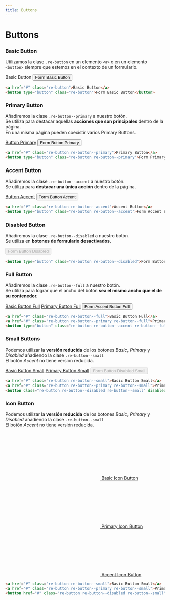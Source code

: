 ```yaml
---
title: Buttons
---
```


<div class="library__header">
	<div>
		<h1 class="library__header_title">Buttons</h1>
	</div>
</div>

<div class="library__main">

<div class="library__example__group">
	<h3 class="library__example_title">Basic Button</h3>
	<p>Utilizamos la clase <code class="code-class">.re-button</code> en un elemento <code class="code-html">&lt;a&gt;</code> o en un elemento <code class="code-html">&lt;button&gt;</code> siempre que estemos en el contexto de un formulario.</p>
	<div class="library__example">
		<a type="button" class="re-button">Basic Button</a>
		<button type="button" class="re-button">Form Basic Button</button>
	</div>

```html
<a href="#" class="re-button">Basic Button</a>
<button type="button" class="re-button">Form Basic Button</button>
```
</div>

<div class="library__example__group">
	<h3 class="library__example_title">Primary Button</h3>
	<p>Añadiremos la clase <code class="code-class">.re-button--primary</code> a nuestro botón.<br />
	Se utiliza para destacar aquellas <strong>acciones que son principales</strong> dentro de la página.<br />
	En una misma página pueden coexistir varios Primary Buttons.</p>
	<div class="library__example">
		<a href="#" class="re-button re-button--primary">Button Primary</a>
		<button type="button" class="re-button re-button--primary">Form Button Primary</button>
	</div>

```html
<a href="#" class="re-button re-button--primary">Primary Button</a>
<button type="button" class="re-button re-button--primary">Form Primary Button</button>
```
</div>

<div class="library__example__group">
	<h3 class="library__example_title">Accent Button</h3>
	<p>Añadiremos la clase <code class="code-class">.re-button--accent</code> a nuestro botón.<br />
	Se utiliza para <strong>destacar una única acción</strong> dentro de la página.</p>
	<div class="library__example">
		<a href="#" class="re-button re-button--accent">Button Accent</a>
	  	<button type="button" class="re-button re-button--accent">Form Button Accent</button>
	</div>

```html
<a href="#" class="re-button re-button--accent">Accent Button</a>
<button type="button" class="re-button re-button--accent">Form Accent Button</button>
```
</div>

<div class="library__example__group">
	<h3 class="library__example_title">Disabled Button</h3>
	<p>Añadiremos la clase <code class="code-class">.re-button--disabled</code> a nuestro botón.<br />
	Se utiliza en <strong>botones de formulario desactivados.</strong></p>
	<div class="library__example">
	  	<button type="button" class="re-button re-button--disabled" disabled>Form Button Disabled</button>
	</div>

```html
<button type="button" class="re-button re-button--disabled">Form Button Disabled</button>
```
</div>

<div class="library__example__group">
	<h3 class="library__example_title">Full Button</h3>
	<p>Añadiremos la clase <code class="code-class">.re-button--full</code> a nuestro botón.<br />
	Se utiliza para lograr que el ancho del botón <strong>sea el mismo ancho que el de su contenedor.</strong></p>
	<div class="library__example">
	  	<a href="#" class="re-button re-button--full">Basic Button Full</a>
	  	<a href="#" class="re-button re-button--primary re-button--full">Primary Button Full</a>
	  	<button type="button" class="re-button re-button--accent re-button--full">Form Accent Button Full</button>
	</div>

```html
<a href="#" class="re-button re-button--full">Basic Button Full</a>
<a href="#" class="re-button re-button--primary re-button--full">Primary Button Full</a>
<button type="button" class="re-button re-button--accent re-button--full">Form Accent Button Full</button>
```
</div>

<div class="library__example__group">
	<h3 class="library__example_title">Small Buttons</h3>
	<p>Podemos utilizar la <strong>versión reducida</strong> de los botones <em>Basic</em>, <em>Primary</em> y <em>Disabled</em> añadiendo la clase <code class="code-class">.re-button--small</code><br />
	El botón <em>Accent</em> no tiene versión reducida.</p>
	<div class="library__example">
		<a href="#" class="re-button re-button--small">Basic Button Small</a>
	  	<a href="#" class="re-button re-button--primary re-button--small">Primary Button Small</a>
	  	<button href="#" class="re-button re-button--disabled re-button--small" disabled>Form Button Disabled Small</button>
	</div>

```html
<a href="#" class="re-button re-button--small">Basic Button Small</a>
<a href="#" class="re-button re-button--primary re-button--small">Primary Button Small</a>
<button class="re-button re-button--disabled re-button--small" disabled>Form Button Disabled Small</button>
```
</div>

<div class="library__example__group">
	<h3 class="library__example_title">Icon Button</h3>
	<p>Podemos utilizar la <strong>versión reducida</strong> de los botones <em>Basic</em>, <em>Primary</em> y <em>Disabled</em> añadiendo la clase <code class="code-class">.re-button--small</code><br />
	El botón <em>Accent</em> no tiene versión reducida.</p>
	<div class="library__example">
		<a href="#" class="re-button ">
		<svg class="re-icon re-icon--small"><use xlink:href="../assets/images/fotocasa.sprite.svg#search"/></svg>
		Basic Icon Button</a>
	  	<a href="#" class="re-button re-button--primary">
	  	<svg class="re-icon re-icon--small"><use xlink:href="../assets/images/fotocasa.sprite.svg#search"/></svg>
	  	Primary Icon Button</a>
	  	<a href="#" class="re-button re-button--accent">
		<svg class="re-icon"><use xlink:href="../assets/images/fotocasa.sprite.svg#search"/></svg>
	  	Accent Icon Button</a>
	</div>

```html
<a href="#" class="re-button re-button--small">Basic Button Small</a>
<a href="#" class="re-button re-button--primary re-button--small">Primary Button Small</a>
<button href="#" class="re-button re-button--disabled re-button--small" disabled>Form Button Disabled Small</button>
```
</div>

</div>
